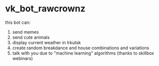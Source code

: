 # vk_bot_rawcrownz

this bot can:
1. send memes
2. send cute animals
3. display current weather in Irkutsk
4. create random breakdance and house combinations and variations
5. talk with you due to "machine learning" algorithms (thanks to skillbox webinars)
